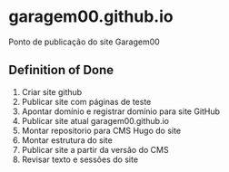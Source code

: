 # garagem00.github.io
Ponto de publicação do site Garagem00


## Definition of Done
 1. Criar site github
 2. Publicar site com páginas de teste
 3. Apontar domínio e registrar domínio para site GitHub
 4. Publicar site atual garagem00.github.io
 5. Montar repositorio para CMS Hugo do site
 6. Montar estrutura do site
 7. Publicar site a partir da versão do CMS
 8. Revisar texto e sessões do site
